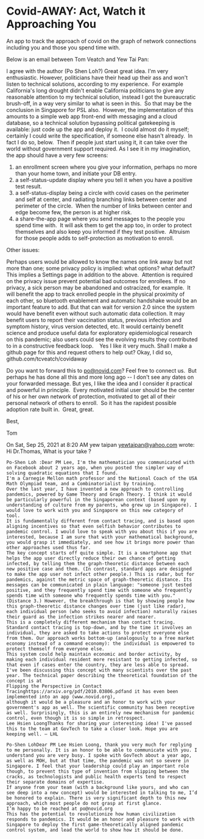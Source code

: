 # Covid-AWAY: Act, Watch it Approaching You

An app to track the approach of covid on the graph of network connections including you and those you spend time with.

Below is an email between Tom Veatch and Yew Tai Pan:

I agree with the author (Po Shen Loh?) Great great idea. I'm very enthusiastic.
However, politicians have their head up their ass and won't listen to technical solutions, according to my experience.  For example California's long drought didn't enable California politicians to give any reasonable attention to my technical solution, instead I got the bureaucratic brush-off, in a way very similar to what is seen in this.  So that may be the conclusion in Singapore for PSL also. 
However, the implementation of this amounts to a simple web app front-end with messaging and a cloud database, so a technical solution bypassing political gatekeeping is available: just code up the app and deploy it.  I could almost do it myself; certainly I could write the specification, if someone else hasn't already.  In fact I do so, below.  Then if people just start using it, it can take over the world without government support required.
As I see it in my imagination, the app should have a very few screens: 
1) an enrollment screen where you give your information, perhaps no more than your home town, and initiate your DB entry.  
2) a self-status-update display where you tell it when you have a positive test result.
3) a self-status-display being a circle with covid cases on the perimeter and self at center, and radiating branching links between center and perimeter of the circle.  When the number of links between center and edge become few, the person is at higher risk.
4) a share-the-app page where you send messages to the people you spend time with.  It will ask them to get the app too, in order to protect themselves and also keep you informed if they test positive.  Altruism for those people adds to self-protection as motivation to enroll. 

Other issues: 

Perhaps users would be allowed to know the names one link away but not more than one; some privacy policy is implied: what options? what default?  This implies a Settings page in addition to the above.  Attention is required on the privacy issue prevent potential bad outcomes for enrollees. If no privacy, a sick person may be abandoned and ostracized, for example. 
It will benefit the app to track enrolled people in the physical proximity of each other, so bluetooth enablement and automatic handshake would be an important feature to add. But that can wait for version 2.0 since the system would have benefit even without such automatic data collection.
It may benefit users to report their vaccination status, previous infection and symptom history, virus version detected, etc. It would certainly benefit science and produce useful data for exploratory epidemiological research on this pandemic; also users could see the evolving results they contributed to in a constructive feedback loop.   
Yes I like it very much.
Shall I make a github page for this and request others to help out?  Okay, I did so, github.com/tcveatch/covidaway

Do you want to forward this to po@novid.com? Feel free to connect us.  But perhaps he has done all this and more long ago -- I don't see any dates on your forwarded message.
But yes, I like the idea and I consider it practical and powerful in principle.  Every motivated initial user should be the center of his or her own network of protection, motivated to get all of their personal network of others to enroll.  So it has the rapidest possible adoption rate built in.  Great, great.

Best,

Tom



On Sat, Sep 25, 2021 at 8:20 AM yew taipan <yewtaipan@yahoo.com> wrote:
Hi Dr.Thomas,
What is your take ?
~~~~~~~~~~~~~~~~~~~~~~~~~~~~~~~~~~~~~~~~~~~~~~~~~~~~~
Po-Shen Loh :Dear PM Lee, I'm the mathematician you communicated with on Facebook about 2 years ago, when you posted the simpler way of solving quadratic equations that I found. 
I'm a Carnegie Mellon math professor and the National Coach of the USA Math Olympiad team, and a Combinatorialist by training. 
Over the last year, I have invented a new approach to controlling pandemics, powered by Game Theory and Graph Theory. I think it would be particularly powerful in the Singaporean context (based upon my understanding of culture from my parents, who grew up in Singapore). I would love to work with you and Singapore on this new category of tool.
It is fundamentally different from contact tracing, and is based upon aligning incentives so that even selfish behavior contributes to pandemic control. I would love to speak with you about this if you are interested, because I am sure that with your mathematical background, you would grasp it immediately, and see how it brings more power than other approaches used thus far.
The key concept starts off quite simple. It is a smartphone app that helps the app user directly reduce their own chance of getting infected, by telling them the graph-theoretic distance between each new positive case and them. (In contrast, standard apps are designed to make the app user not infect other people.) This is radar, but for pandemics, against the metric space of graph-theoretic distance. Its messages can be communicated in plain language: "someone just tested positive, and they frequently spend time with someone who frequently spends time with someone who frequently spends time with you." (Distance 3.) However, the breakthrough is that by showing people how this graph-theoretic distance changes over time (just like radar), each individual person (who seeks to avoid infection) naturally raises their guard as the infection strikes nearer and nearer.
This is a completely different mechanism than contact tracing. Standard contact tracing is top-down, and by the time it involves an individual, they are asked to take actions to protect everyone else from them. Our approach works bottom-up (analogously to a free market economy instead of a command economy): the individual is empowered to protect themself from everyone else.
This system could help maintain economic and border activity, by making each individual resident more resistant to getting infected, so that even if cases enter the country, they are less able to spread.
I've been discussing this concept with many scientists over the past year. The technical paper describing the theoretical foundation of the concept is at 
Flipping the Perspective in Contact Tracinghttps://arxiv.org/pdf/2010.03806.pdfand it has even been implemented into an app (www.novid.org), 
although it would be a pleasure and an honor to work with your government's app as well. The scientific community has been receptive as well. Surprisingly, this is an entirely new mechanism for pandemic control, even though it is so simple in retrospect.
Lee Hsien LoongThanks for sharing your interesting idea! I've passed this to the team at GovTech to take a closer look. Hope you are keeping well. – LHL

Po-Shen LohDear PM Lee Hsien Loong, thank you very much for replying to me personally. It is an honor to be able to communicate with you. I understand you are very busy. I spoke with GovTech about a year ago, as well as MOH, but at that time, the pandemic was not so severe in Singapore. I feel that your leadership could play an important role though, to prevent this type of invention from slipping between the cracks, as technologists and public health experts tend to respect their separate domains of expertise.
If anyone from your team (with a background like yours, and who can see deep into a new concept) would be interested in talking to me, I’d be honored to explain. There is very significant depth to this new approach, which most people do not grasp at first glance. 
I’m happy to be reached at po@novid.org
This has the potential to revolutionize how human civilization responds to pandemics. It would be an honor and pleasure to work with Singapore to deploy the first game-theoretically aligned pandemic control system, and lead the world to show how it should be done.

